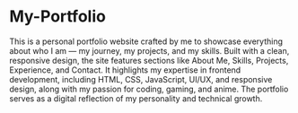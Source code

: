 # My-Portfolio
This is a personal portfolio website crafted by me to showcase everything about who I am — my journey, my projects, and my skills. Built with a clean, responsive design, the site features sections like About Me, Skills, Projects, Experience, and Contact. It highlights my expertise in frontend development, including HTML, CSS, JavaScript, UI/UX, and responsive design, along with my passion for coding, gaming, and anime. The portfolio serves as a digital reflection of my personality and technical growth.
